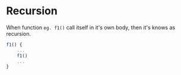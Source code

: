 # Recursion

When function `eg. f1()` call itself in it's own body, then it's knows as recursion.

```js
f1() {
	...
	f1()
	...
}
```
